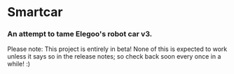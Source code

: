 # Smartcar
### An attempt to tame Elegoo's robot car v3.

Please note: This project is entirely in beta! None of this is expected to work unless it says so in the release notes; so check back soon every once in a while! :)
